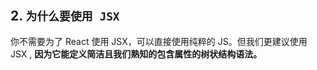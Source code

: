 
## 2. `为什么要使用 JSX`

你不需要为了 React 使用 JSX，可以直接使用纯粹的 JS。但我们更建议使用 JSX , **因为它能定义简洁且我们熟知的包含属性的树状结构语法。**
